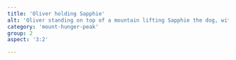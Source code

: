 ```yaml
---
title: 'Oliver holding Sapphie'
alt: 'Oliver standing on top of a mountain lifting Sapphie the dog, with a bright blue sky in the background'
category: 'mount-hunger-peak'
group: 2
aspect: '3:2'

---
```

